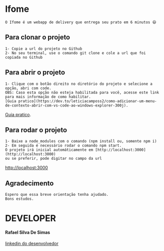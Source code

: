 # Ifome 
```
O Ifome é um webapp de delivery que entrega seu prato em 6 minutos 😄
```

## Para clonar o projeto
```
1- Copie a url do projeto no Github
2- No seu terminal, use o comando git clone e cole a url que foi copiada no Github
```
## Para abrir o projeto
```
1- Clique com o botão direito no diretório do projeto e selecione a opção, abri com code.
OBS: Caso esta opção não esteja habilitada para você, acesse este link para mais informação de como habilitar. 
[Guia pratico](https://dev.to/leticiacamposs2/como-adicionar-um-menu-de-contexto-abrir-com-vs-code-ao-windows-explorer-300j).
```
[Guia pratico](https://dev.to/leticiacamposs2/como-adicionar-um-menu-de-contexto-abrir-com-vs-code-ao-windows-explorer-300j).

## Para rodar o projeto

```
1- Baixe a node_modules com o comando (npm install ou, somente npm i)
2- Em seguida é necessário rodar o comando npm start.
O projeto irá inicial automáticamente em [http://localhost:3000](http://localhost:3000)
ou se preferir, pode digitar no campo da url
```
 [http://localhost:3000](http://localhost:3000)


## Agradecimento

```
Espero que essa breve orientação tenha ajudado.
Bons estudos.
```

# DEVELOPER

#### Rafael Silva De Simas
[linkedin do desenvolvedor](https://www.linkedin.com/in/rafael-silva-de-simas/)




